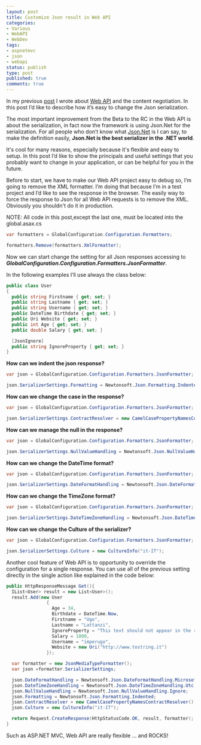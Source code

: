 ```yaml
---
layout: post
title: Customize Json result in Web API
categories:
- Various
- WebAPI
- WebDev
tags:
- aspnetmvc
- json
- webapi
status: publish
type: post
published: true
comments: true
---
```

In my previous <a title="Do we really need Web API instead of ASP.NET MVC?" href="http://tostring.it/2012/07/03/do-we-really-need-web-api-instead-of-asp-net-mvc/" target="_blank">post</a> I wrote about <a title="More posts about Web API" href="http://tostring.it/category/webdev/web-api/" target="_blank">Web API</a> and the content negotiation. In this post I’d like to describe how it’s easy to change the Json serialization.

The most important improvement from the Beta to the RC in the Web API is about the serialization, in fact now the framework is using Json.Net for the serialization.
For all people who don’t know what <a title="Json.NET Site" href="http://james.newtonking.com/projects/json-net.aspx" target="_blank">Json.Net</a> is I can say, to make the definition easily, <strong>Json.Net is the best serializer in the .NET world</strong>.

It's cool for many reasons, especially because it's flexible and easy to setup. In this post I’d like to show the principals and useful settings that you probably want to change in your application, or can be helpful for you in the future.

Before to start, we have to make our Web API project easy to debug so, I’m going to remove the XML formatter.
I’m doing that because I’m in a test project and I’d like to see the response in the browser. The easily way to force the response to Json for all Web API requests is to remove the XML. Obviously you shouldn't do it in production.

NOTE: All code in this post,except the last one, must be located into the global.asax.cs

```csharp
var formatters = GlobalConfiguration.Configuration.Formatters;

formatters.Remove(formatters.XmlFormatter);
```

Now we can start change the setting for all Json responses accessing to <em><strong>GlobalConfiguration.Configuration.Formatters.JsonFormatter</strong></em>.

In the following examples I’ll use always the class below:

```csharp
public class User
{
  public string Firstname { get; set; }
  public string Lastname { get; set; }
  public string Username { get; set; }
  public DateTime Birthdate { get; set; }
  public Uri Website { get; set; }
  public int Age { get; set; }
  public double Salary { get; set; }

  [JsonIgnore]
  public string IgnoreProperty { get; set; }
}
```

<strong>How can we indent the json response?</strong>

```csharp
var json = GlobalConfiguration.Configuration.Formatters.JsonFormatter;

json.SerializerSettings.Formatting = Newtonsoft.Json.Formatting.Indented;
```

<strong>How can we change the case in the response?</strong>

```csharp
var json = GlobalConfiguration.Configuration.Formatters.JsonFormatter;

json.SerializerSettings.ContractResolver = new CamelCasePropertyNamesContractResolver();
```

<strong>How can we manage the null in the response?</strong>

```csharp
var json = GlobalConfiguration.Configuration.Formatters.JsonFormatter;

json.SerializerSettings.NullValueHandling = Newtonsoft.Json.NullValueHandling.Ignore;
```

<strong>How can we change the DateTime format?</strong>

```csharp
var json = GlobalConfiguration.Configuration.Formatters.JsonFormatter;

json.SerializerSettings.DateFormatHandling = Newtonsoft.Json.DateFormatHandling.MicrosoftDateFormat;
```

<strong>How can we change the TimeZone format?</strong>

```csharp
var json = GlobalConfiguration.Configuration.Formatters.JsonFormatter;

json.SerializerSettings.DateTimeZoneHandling = Newtonsoft.Json.DateTimeZoneHandling.Utc;
```

<strong>How can we change the Culture of the serializer?</strong>

```csharp
var json = GlobalConfiguration.Configuration.Formatters.JsonFormatter;

json.SerializerSettings.Culture = new CultureInfo("it-IT");
```

Another cool feature of Web API is to opportunity to override the configuration for a single response.
You can use all of the previous setting directly in the single action like explained in the code below:

```csharp
public HttpResponseMessage Get(){
  IList<User> result = new List<User>();
  result.Add(new User
               {
                 Age = 34,
                 Birthdate = DateTime.Now,
                 Firstname = "Ugo",
                 Lastname = "Lattanzi",
                 IgnoreProperty = "This text should not appear in the reponse",
                 Salary = 1000,
                 Username = "imperugo",
                 Website = new Uri("http://www.tostring.it")
               });

  var formatter = new JsonMediaTypeFormatter();
  var json =formatter.SerializerSettings;

  json.DateFormatHandling = Newtonsoft.Json.DateFormatHandling.MicrosoftDateFormat;
  json.DateTimeZoneHandling = Newtonsoft.Json.DateTimeZoneHandling.Utc;
  json.NullValueHandling = Newtonsoft.Json.NullValueHandling.Ignore;
  json.Formatting = Newtonsoft.Json.Formatting.Indented;
  json.ContractResolver = new CamelCasePropertyNamesContractResolver();
  json.Culture = new CultureInfo("it-IT");

  return Request.CreateResponse(HttpStatusCode.OK, result, formatter);
}
```

Such as ASP.NET MVC, Web API are really flexible ... and ROCKS!

